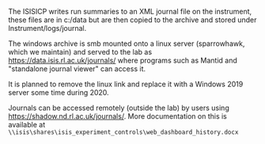 The ISISICP writes run summaries to an XML journal file on the instrument, these files are in c:/data but are then copied to the archive and stored under Instrument/logs/journal. 

The windows archive is smb mounted onto a linux server (sparrowhawk, which we maintain) and served to the lab as https://data.isis.rl.ac.uk/journals/ where programs such as Mantid and "standalone journal viewer" can access it.

It is planned to remove the linux link and replace it with a Windows 2019 server some time during 2020.

Journals can be accessed remotely (outside the lab) by users using https://shadow.nd.rl.ac.uk/journals/. More documentation on this is available at `\\isis\shares\isis_experiment_controls\web_dashboard_history.docx`
